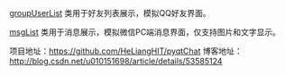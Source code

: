 


[groupUserList](groupUserList_readme.md) 类用于好友列表展示，模拟QQ好友界面。

[msgList](gmsgList_readme.md) 类用于消息展示，模拟微信PC端消息界面，仅支持图片和文字显示。


项目地址：https://github.com/HeLiangHIT/pyqtChat
博客地址：http://blog.csdn.net/u010151698/article/details/53585124



